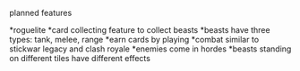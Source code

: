 planned features

*roguelite
*card collecting feature to collect beasts
*beasts have three types: tank, melee, range
*earn cards by playing
*combat similar to stickwar legacy and clash royale
*enemies come in hordes
*beasts standing on different tiles have different effects
